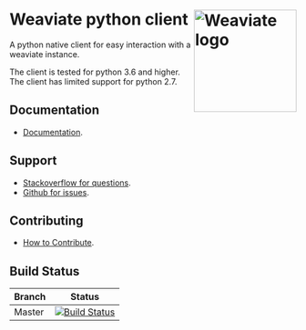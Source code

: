 # Weaviate python client  <img alt='Weaviate logo' src='https://raw.githubusercontent.com/semi-technologies/weaviate/19de0956c69b66c5552447e84d016f4fe29d12c9/docs/assets/weaviate-logo.png' width='180' align='right' />

A python native client for easy interaction with a weaviate instance.

The client is tested for python 3.6 and higher.
The client has limited support for python 2.7.

## Documentation

- [Documentation](https://www.semi.technology/documentation/weaviate/current/client-libs/python.html).

## Support

- [Stackoverflow for questions](https://stackoverflow.com/questions/tagged/weaviate).
- [Github for issues](https://github.com/semi-technologies/weaviate-python-client/issues).

## Contributing

- [How to Contribute](https://github.com/semi-technologies/weaviate/blob/master/CONTRIBUTE.md).

## Build Status

| Branch   | Status        |
| -------- |:-------------:|
| Master   | [![Build Status](https://travis-ci.com/semi-technologies/weaviate-python-client.svg?token=1qdvi3hJanQcWdqEstmy&branch=master)](https://travis-ci.com/semi-technologies/weaviate-python-client)


